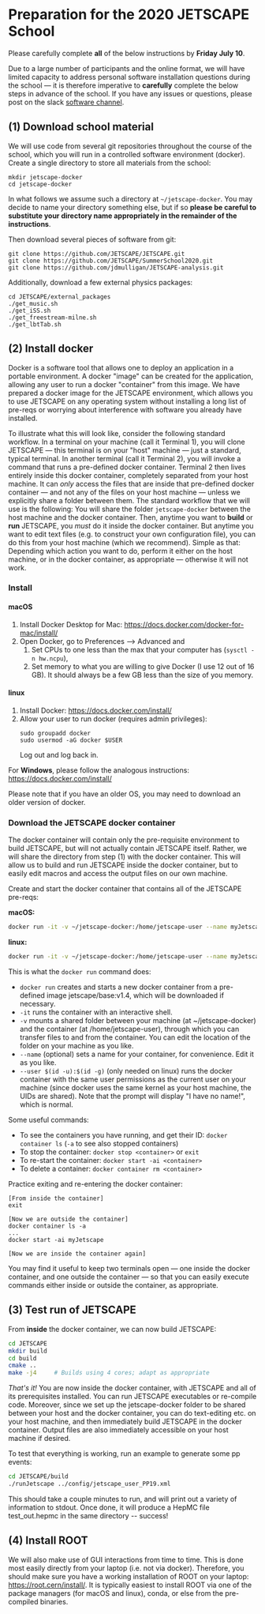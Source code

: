 # Preparation for the 2020 JETSCAPE School

Please carefully complete **all** of the below instructions by **Friday July 10**.

Due to a large number of participants and the online format, we will have limited capacity to address 
personal software installation questions during the school — it is therefore imperative to **carefully**
complete the below steps in advance of the school.
If you have any issues or questions, please post on the slack [software channel](https://jetscapeschool2020.slack.com/archives/C016X86CS57).

## (1) Download school material

We will use code from several git repositories throughout the course of the school,
which you will run in a controlled software environment (docker). 
Create a single directory to store all materials from the school:
```
mkdir jetscape-docker
cd jetscape-docker
```

In what follows we assume such a directory at `~/jetscape-docker`. You may decide to name your directory something else,
but if so **please be careful to substitute your directory name appropriately in the remainder of the instructions**.

Then download several pieces of software from git:
```
git clone https://github.com/JETSCAPE/JETSCAPE.git
git clone https://github.com/JETSCAPE/SummerSchool2020.git
git clone https://github.com/jdmulligan/JETSCAPE-analysis.git
```

Additionally, download a few external physics packages:
```
cd JETSCAPE/external_packages
./get_music.sh
./get_iSS.sh
./get_freestream-milne.sh
./get_lbtTab.sh
```

## (2) Install docker

Docker is a software tool that allows one to deploy an application in a portable environment. 
A docker "image" can be created for the application, allowing any user to run a docker "container" from this image.
We have prepared a docker image for the JETSCAPE environment, which allows you to use JETSCAPE on any operating system without
installing a long list of pre-reqs or worrying about interference with software you already have installed.

To illustrate what this will look like, consider the following standard workflow. 
In a terminal on your machine (call it Terminal 1), you will clone JETSCAPE &mdash; this terminal is on your "host" machine &mdash; 
just a standard, typical terminal. In another terminal (call it Terminal 2), you will invoke a command that runs a pre-defined docker container. 
Terminal 2 then lives entirely inside this docker container, completely separated from your host machine. It can *only* access the files that 
are inside that pre-defined docker container &mdash; and not any of the files on your host machine &mdash; unless we explicitly share a 
folder between them. The standard workflow that we will use is the following: You will share the folder `jetscape-docker` between the 
host machine and the docker container. Then, anytime you want to **build** or **run** JETSCAPE, you *must* do it inside the docker container. 
But anytime you want to edit text files (e.g. to construct your own configuration file), you can do this from your 
host machine (which we recommend). Simple as that: Depending which action you want to do, perform it either on the host machine, 
or in the docker container, as appropriate &mdash; otherwise it will not work.

### Install

#### macOS

1. Install Docker Desktop for Mac: https://docs.docker.com/docker-for-mac/install/
2. Open Docker, go to Preferences --> Advanced and 
    1. Set CPUs to one less than the max that your computer has (`sysctl -n hw.ncpu`),
    2. Set memory to what you are willing to give Docker (I use 12 out of 16 GB). It should always be a few GB
       less than the size of you memory.

#### linux

1. Install Docker: https://docs.docker.com/install/
2. Allow your user to run docker (requires admin privileges): 
    ```
    sudo groupadd docker
    sudo usermod -aG docker $USER
    ```
    Log out and log back in.
    
For **Windows**, please follow the analogous instructions: https://docs.docker.com/install/

Please note that if you have an older OS, you may need to download an older version of docker.

### Download the JETSCAPE docker container

The docker container will contain only the pre-requisite environment to build JETSCAPE, but will not actually contain JETSCAPE itself. 
Rather, we will share the directory from step (1) with the docker container. 
This will allow us to build and run JETSCAPE inside the docker container, but to easily edit macros and access the output files on our own machine. 

Create and start the docker container that contains all of the JETSCAPE pre-reqs: 

**macOS:**
```bash
docker run -it -v ~/jetscape-docker:/home/jetscape-user --name myJetscape jetscape/base:v1.4
```

**linux:**
```bash
docker run -it -v ~/jetscape-docker:/home/jetscape-user --name myJetscape --user $(id -u):$(id -g) jetscape/base:v1.4
```

This is what the `docker run` command does:
- `docker run` creates and starts a new docker container from a pre-defined image jetscape/base:v1.4, which will be downloaded if necessary.
- `-it` runs the container with an interactive shell.
- `-v` mounts a shared folder between your machine (at ~/jetscape-docker) and the container (at /home/jetscape-user), through which you can transfer files to and from the container. You can edit the location of the folder on your machine as you like.
- `--name` (optional) sets a name for your container, for convenience. Edit it as you like.
- `--user $(id -u):$(id -g)` (only needed on linux) runs the docker container with the same user permissions as the current user on your machine (since docker uses the same kernel as your host machine, the UIDs are shared). Note that the prompt will display "I have no name!", which is normal.

Some useful commands:
- To see the containers you have running, and get their ID: `docker container ls` (`-a` to see also stopped containers)
- To stop the container: `docker stop <container>` or `exit`
- To re-start the container: `docker start -ai <container>`
- To delete a container: `docker container rm <container>`

Practice exiting and re-entering the docker container:
```
[From inside the container]
exit

[Now we are outside the container]
docker container ls -a
...
docker start -ai myJetscape

[Now we are inside the container again]
```

You may find it useful to keep two terminals open — one inside the docker container, and one outside the container —
so that you can easily execute commands either inside or outside the container, as appropriate.

## (3) Test run of JETSCAPE 

From **inside** the docker container, we can now build JETSCAPE:
```bash
cd JETSCAPE
mkdir build
cd build
cmake ..
make -j4     # Builds using 4 cores; adapt as appropriate
```

*That's it!* You are now inside the docker container, with JETSCAPE and all of its prerequisites installed. 
You can run JETSCAPE executables or re-compile code. Moreover, since we set up the jetscape-docker folder to be shared between your 
host and the docker container, you can do text-editing etc. on your host machine, and then immediately build JETSCAPE in the docker container. 
Output files are also immediately accessible on your host machine if desired.

To test that everything is working, run an example to generate some pp events:
```bash
cd JETSCAPE/build
./runJetscape ../config/jetscape_user_PP19.xml
```

This should take a couple minutes to run, and will print out a variety of information to stdout.
Once done, it will produce a HepMC file test_out.hepmc in the same directory -- success!

## (4) Install ROOT

We will also make use of GUI interactions from time to time. 
This is done most easily directly from your laptop (i.e. not via docker).
Therefore, you should make sure you have a working installation of ROOT on your laptop:
https://root.cern/install/. It is typically easiest to install ROOT via one of the package managers (for macOS
and linux), conda, or else from the pre-compiled binaries.

